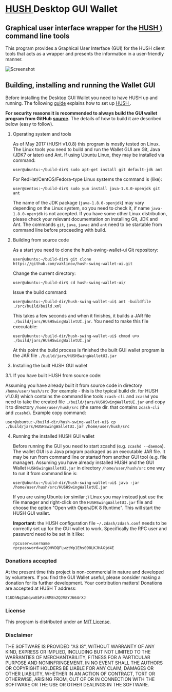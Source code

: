 # [HUSH <formerly Zdash>](https://zdash.io/) Desktop GUI Wallet

## Graphical user interface wrapper for the [HUSH <formerly Zdash>)](https://zdash.io/) command line tools

This program provides a Graphical User Interface (GUI) for the HUSH <formerly Zdash> client tools that acts as a wrapper and presents the information in a user-friendly manner.

![Screenshot](https://github.com/vaklinov/hush-swing-wallet-ui/raw/master/docs/HUSHWallet.png "Main Window")


## Building, installing and running the Wallet GUI

Before installing the Desktop GUI Wallet you need to have HUSH up and running. The following [guide](https://github.com/J-Stuhlman/zdash/blob/master/README.md) explains how to set up [HUSH <formerly Zdash>](https://zdash.io/). 

**For security reasons it is recommended to always build the GUI wallet program from GitHub**
**[source](https://github.com/vaklinov/hush-swing-wallet-ui/archive/master.zip).**
The details of how to build it are described below (easy to follow). 

1. Operating system and tools

   As of May 2017 (HUSH v1.0.8) this program is mostly tested on Linux. The Linux tools you need 
   to build and run the Wallet GUI are Git, Java (JDK7 or later) and Ant. If using Ubuntu Linux, 
   they may be installed via command: 
   ```
   user@ubuntu:~/build-dir$ sudo apt-get install git default-jdk ant
   ``` 
   For RedHat/CentOS/Fedora-type Linux systems the command is (like):
   ```
   user@centos:~/build-dir$ sudo yum install java-1.8.0-openjdk git ant 
   ```
   The name of the JDK package (`java-1.8.0-openjdk`) may vary depending on the Linux system, so you need to
   check it, if name `java-1.8.0-openjdk` is not accepted.
   If you have some other Linux distribution, please check your relevant documentation on installing Git, 
   JDK and Ant. The commands `git`, `java`, `javac` and `ant` need to be startable from command line 
   before proceeding with build.

2. Building from source code

   As a start you need to clone the hush-swing-wallet-ui Git repository:
   ```
   user@ubuntu:~/build-dir$ git clone https://github.com/vaklinov/hush-swing-wallet-ui.git
   ```
   Change the current directory:
   ```
   user@ubuntu:~/build-dir$ cd hush-swing-wallet-ui/
   ```
   Issue the build command:
   ```
   user@ubuntu:~/build-dir/hush-swing-wallet-ui$ ant -buildfile ./src/build/build.xml
   ```
   This takes a few seconds and when it finishes, it builds a JAR file `./build/jars/HUSHSwingWalletUI.jar`. 
   You need to make this file executable:
   ```
   user@ubuntu:~/build-dir/hush-swing-wallet-ui$ chmod u+x ./build/jars/HUSHSwingWalletUI.jar
   ```
   At this point the build process is finished the built GUI wallet program is the JAR 
   file `./build/jars/HUSHSwingWalletUI.jar`

3. Installing the built HUSH GUI wallet

  3.1. If you have built HUSH from source code:

   Assuming you have already built it from source code in directory `/home/user/hush/src` (for 
   example - this is the typical build dir. for HUSH v1.0.8) which contains the command line tools `zcash-cli` 
   and `zcashd` you need to take the created file `./build/jars/HUSHSwingWalletUI.jar` and copy it 
   to directory `/home/user/hush/src` (the same dir. that contains `zcash-cli` and `zcashd`). Example copy command:
   ```
   user@ubuntu:~/build-dir/hush-swing-wallet-ui$ cp ./build/jars/HUSHSwingWalletUI.jar /home/user/hush/src    
   ```

4. Running the installed HUSH GUI wallet

   Before running the GUI you need to start zcashd (e.g. `zcashd --daemon`). The wallet GUI is a Java program packaged 
   as an executable JAR file. It may be run from command line or started from another GUI tool (e.g. file manager). 
   Assuming you have already installed HUSH and the GUI Wallet `HUSHSwingWalletUI.jar` in 
   directory `/home/user/hush/src` one way to run it from command line is:
   ```
   user@ubuntu:~/build-dir/hush-swing-wallet-ui$ java -jar /home/user/hush/src/HUSHSwingWalletUI.jar
   ```
   If you are using Ubuntu (or similar ;) Linux you may instead just use the file manager and 
   right-click on the `HUSHSwingWalletUI.jar` file and choose the option "Open with OpenJDK 8 Runtime". 
   This will start the HUSH GUI wallet.
   
   **Important:** the HUSH configuration file `~/.zdash/zdash.conf` needs to be correctly set up for the GUI
    wallet to work. Specifically the RPC user and password need to be set in it like:
    ```
    rpcuser=username
    rpcpassword=wjQOHVDQFLwztWp1Ehs098LKJHAXjd4E
    
    ``` 

### Donations accepted
At the present time this project is non-commercial in nature and developed by volunteers. If you find the GUI
Wallet useful, please consider making a donation for its further development. Your contribution matters! Donations 
are accepted at HUSH T address:
```
t1UDhNq2aEqvxEbPzcRM8n2QJV8YJ664rXJ
```

### License
This program is distributed under an [MIT License](https://github.com/vaklinov/hush-swing-wallet-ui/raw/master/LICENSE).

### Disclaimer

THE SOFTWARE IS PROVIDED "AS IS", WITHOUT WARRANTY OF ANY KIND, EXPRESS OR
IMPLIED, INCLUDING BUT NOT LIMITED TO THE WARRANTIES OF MERCHANTABILITY,
FITNESS FOR A PARTICULAR PURPOSE AND NONINFRINGEMENT. IN NO EVENT SHALL THE
AUTHORS OR COPYRIGHT HOLDERS BE LIABLE FOR ANY CLAIM, DAMAGES OR OTHER
LIABILITY, WHETHER IN AN ACTION OF CONTRACT, TORT OR OTHERWISE, ARISING FROM,
OUT OF OR IN CONNECTION WITH THE SOFTWARE OR THE USE OR OTHER DEALINGS IN THE
SOFTWARE.

